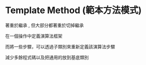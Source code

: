 ﻿# Template Method (範本方法模式)

著重於繼承 , 但大部分都著重於切掉繼承

在一個操作中定義演算法框架

而將一些步驟，可以透過子類別來重新定義該演算法步驟

減少多餘程式碼以及把通用的放到基底類別
